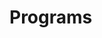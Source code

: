 
# Programs





























































































